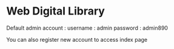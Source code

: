 # Web Digital Library
 
Default admin account :
username : admin
password : admin890

You can also register new account to access index page